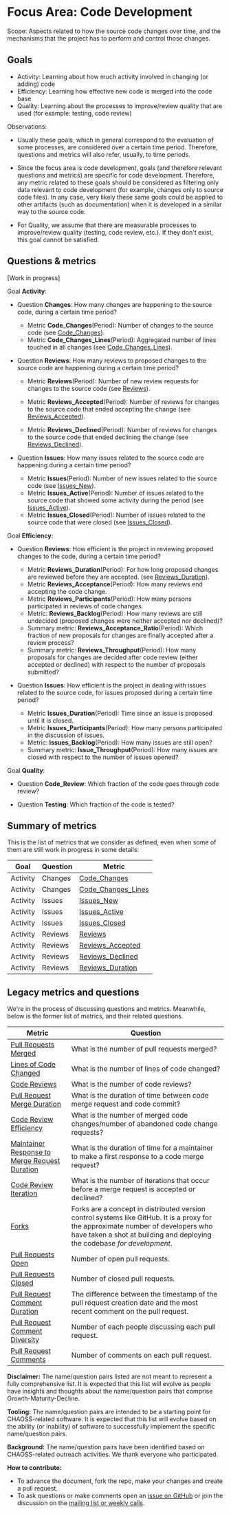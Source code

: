 # Focus Area: Code Development

Scope: Aspects related to how the source code changes over time, and the mechanisms that the project has to perform and control those changes.

## Goals

* Activity: Learning about how much activity involved in changing (or adding) code
* Efficiency: Learning how effective new code is merged into the code base
* Quality: Learning about the processes to improve/review quality that are used (for example: testing, code review)

Observations:

* Usually these goals, which in general correspond to the evaluation of some processes,
are considered over a certain time period. Therefore, questions and metrics will also refer, usually,
to time periods.

* Since the focus area is code development, goals (and therefore relevant questions and metrics) are specific for code development. Therefore, any metric related to these goals should be considered as filtering only data relevant to code development (for example, changes only to source code files). In any case, very likely these same goals could be applied to other artifacts (such as documentation) when it is developed in a similar way to the source code.

* For Quality, we assume that there are measurable processes to improve/review quality (testing, code review, etc.). If they don't exist, this goal cannot be satisfied.

## Questions & metrics

\[Work in progress\]

Goal **Activity**:

* Question **Changes**: How many changes are happening to the source code, during a certain time period? 
  * Metric **Code_Changes**(Period): Number of changes to the source code
  (see [Code_Changes](../metrics/Code_Changes.md)).
  * Metric **Code_Changes_Lines**(Period): Aggregated number of lines touched in all changes
  (see [Code_Changes_Lines](../metrics/Code_Changes_Lines.md)).

* Question **Reviews**: How many reviews to proposed changes to the source code
are happening during a certain time period?

  * Metric **Reviews**(Period): Number of new review requests for changes
  to the source code
  (see [Reviews](../metrics/Reviews.md)).

  * Metric **Reviews_Accepted**(Period): Number of reviews for changes
  to the source code that ended accepting the change
  (see [Reviews_Accepted](../metrics/Reviews_Accepted.md)).

  * Metric **Reviews_Declined**(Period): Number of reviews for changes
  to the source code that ended declining the change
  (see [Reviews_Declined](../metrics/Reviews_Declined.md)).


* Question **Issues**: How many issues related to the source code
are happening during a certain time period?

  * Metric **Issues**(Period): Number of new issues related to the source code
  (see [Issues_New](../metrics/Issues_New.md)).
  * Metric **Issues_Active**(Period): Number of issues related to
  the source code that showed some activity during the period
  (see [Issues_Active](../metrics/Issues_Active.md)).
  * Metric **Issues_Closed**(Period): Number of issues related to
  the source code that were closed
  (see [Issues_Closed](../metrics/Issues_Closed.md)).

Goal **Efficiency**:

* Question **Reviews**: How efficient is the project in reviewing proposed
 changes to the code, during a certain time period?

  * Metric **Reviews_Duration**(Period): For how long proposed changes are
  reviewed before they are accepted.
  (see [Reviews_Duration](../metrics/Reviews_Duration.md)).
  * Metric **Reviews_Acceptance**(Period): How many reviews end accepting
  the code change.
  * Metric **Reviews_Participants**(Period): How many persons participated in
  reviews of code changes.
  * Metric: **Reviews_Backlog**(Period): How many reviews are still undecided
  (proposed changes were neither accepted nor declined)?
  * Summary metric: **Reviews_Acceptance_Ratio**(Period): Which fraction of
  new proposals for changes are finally accepted after a review process?
  * Summary metric: **Reviews_Throughput**(Period): How many proposals for
   changes are decided after code review
   (either accepted or declined) with respect to the number of proposals submitted?
    
* Question **Issues**: How efficient is the project in dealing with issues related to
the source code, for issues proposed during a certain time period?

  * Metric **Issues_Duration**(Period): Time since an issue is proposed until it is closed.
  * Metric **Issues_Participants**(Period): How many persons participated in the discussion
  of issues.
  * Metric: **Issues_Backlog**(Period): How many issues are still open?
  * Summary metric: **Issue_Throughput**(Period): How many issues are closed
  with respect to the number of issues opened?


Goal **Quality**:

* Question **Code_Review**: Which fraction of the code goes through code review?

* Question **Testing**: Which fraction of the code is tested?

## Summary of metrics

This is the list of metrics that we consider as defined,
even when some of them are still work in progress in some details:

Goal | Question | Metric
--- | --- | ---
Activity | Changes | [Code_Changes](../metrics/Code_Changes.md)
Activity | Changes | [Code_Changes_Lines](../metrics/Code_Changes_Lines.md)
Activity | Issues  | [Issues_New](../metrics/Issues_New.md)
Activity | Issues  | [Issues_Active](../metrics/Issues_Active.md)
Activity | Issues  | [Issues_Closed](../metrics/Issues_Closed.md)
Activity | Reviews | [Reviews](../metrics/Reviews.md)
Activity | Reviews | [Reviews_Accepted](../metrics/Reviews_Accepted.md)
Activity | Reviews | [Reviews_Declined](../metrics/Reviews_Declined.md)
Activity | Reviews | [Reviews_Duration](../metrics/Reviews_Duration.md)


## Legacy metrics and questions

We're in the process of discussing questions and metrics. Meanwhile, below is the former list of metrics, and their related questions.

Metric | Question
--- | ---
[Pull Requests Merged](../metrics/pull-requests-merged.md) | What is the number of pull requests merged?
[Lines of Code Changed](../metrics/code-lines-of-code-changed.md) | What is the number of lines of code changed?
[Code Reviews](../metrics/pull-requests-code-reviews.md) | What is the number of code reviews?
[Pull Request Merge Duration](../metrics/pull-requests-merge-duration.md) | What is the duration of time between code merge request and code commit?
[Code Review Efficiency](../metrics/pull-requests-code-reviews-efficiency.md) | What is the number of merged code changes/number of abandoned code change requests?
[Maintainer Response to Merge Request Duration](../metrics/pull-requests-maintainer-response-duration.md) | What is the duration of time for a maintainer to make a first response to a code merge request?
[Code Review Iteration](../metrics/pull-requests-code-reviews-iteration.md) | What is the number of iterations that occur before a merge request is accepted or declined?
[Forks](../metrics/forks.md) | Forks are a concept in distributed version control systems like GitHub. It is a proxy for the approximate number of developers who have taken a shot at building and deploying the codebase *for development*.
[Pull Requests Open](../metrics/pull-requests-open.md) | Number of open pull requests.
[Pull Requests Closed](../metrics/pull-requests-closed.md) | Number of closed pull requests.
[Pull Request Comment Duration](../metrics/pull-requests-comment-duration.md) | The difference between the timestamp of the pull request creation date and the most recent comment on the pull request.
[Pull Request Comment Diversity](../metrics/pull-requests-participants.md) | Number of each people discussing each pull request.
[Pull Request Comments](../metrics/pull-requests-comments.md) | Number of comments on each pull request.

**Disclaimer:**
The name/question pairs listed are not meant to represent a fully comprehensive list. It is expected that this list will evolve as people have insights and thoughts about the name/question pairs that comprise Growth-Maturity-Decline.

**Tooling:**
The name/question pairs are intended to be a starting point for CHAOSS-related software. It is expected that this list will evolve based on the ability (or inability) of software to successfully implement the specific name/question pairs.

**Background:**
The name/question pairs have been identified based on CHAOSS-related outreach activities. We thank everyone who participated.

**How to contribute:**
- To advance the document, fork the repo, make your changes and create a pull request.
- To ask questions or make comments open an [issue on GitHub][issue] or join the discussion on the [mailing list or weekly calls](https://chaoss.community/participate/).

[issue]: https://github.com/chaoss/wg-gmd/issues
